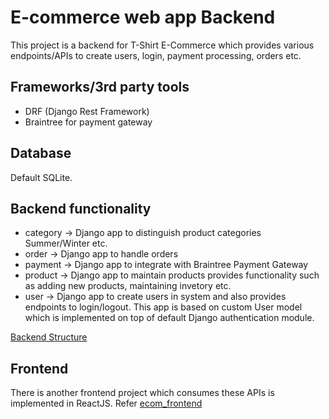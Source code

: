 # E-commerce web app Backend 
This project is a backend for T-Shirt E-Commerce which provides various endpoints/APIs to create users, login, payment processing, orders etc.

## Frameworks/3rd party tools 
* DRF (Django Rest Framework) 
* Braintree for payment gateway 

## Database
Default SQLite. 

## Backend functionality 
- category -> Django app to distinguish product categories Summer/Winter etc.
- order -> Django app to handle orders 
- payment -> Django app to integrate with Braintree Payment Gateway
- product -> Django app to maintain products provides functionality such as adding new products, maintaining invetory etc.
- user -> Django app to create users in system and also provides endpoints to login/logout. This app is based on custom User model which is implemented on top of default Django authentication module.

[Backend Structure](https://github.com/RP1807/ecom_backend/blob/master/backend_structure.pdf)

## Frontend 
There is another frontend project which consumes these APIs is implemented in ReactJS. Refer [ecom_frontend](https://github.com/RP1807/ecom_frontend)
